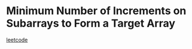 Minimum Number of Increments on Subarrays to Form a Target Array
================================================================
[leetcode](https://leetcode.com/problems/minimum-number-of-increments-on-subarrays-to-form-a-target-array)
